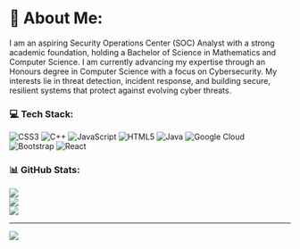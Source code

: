 # 💫 About Me:
I am an aspiring Security Operations Center (SOC) Analyst with a strong academic foundation, holding a Bachelor of Science in Mathematics and Computer Science. I am currently advancing my expertise through an Honours degree in Computer Science with a focus on Cybersecurity. My interests lie in threat detection, incident response, and building secure, resilient systems that protect against evolving cyber threats.


### 💻 Tech Stack:
![CSS3](https://img.shields.io/badge/css3-%231572B6.svg?style=for-the-badge&logo=css3&logoColor=white) ![C++](https://img.shields.io/badge/c++-%2300599C.svg?style=for-the-badge&logo=c%2B%2B&logoColor=white) ![JavaScript](https://img.shields.io/badge/javascript-%23323330.svg?style=for-the-badge&logo=javascript&logoColor=%23F7DF1E) ![HTML5](https://img.shields.io/badge/html5-%23E34F26.svg?style=for-the-badge&logo=html5&logoColor=white) ![Java](https://img.shields.io/badge/java-%23ED8B00.svg?style=for-the-badge&logo=openjdk&logoColor=white) ![Google Cloud](https://img.shields.io/badge/GoogleCloud-%234285F4.svg?style=for-the-badge&logo=google-cloud&logoColor=white) ![Bootstrap](https://img.shields.io/badge/bootstrap-%238511FA.svg?style=for-the-badge&logo=bootstrap&logoColor=white) ![React](https://img.shields.io/badge/react-%2320232a.svg?style=for-the-badge&logo=react&logoColor=%2361DAFB)
### 📊 GitHub Stats:
![](https://github-readme-stats.vercel.app/api?username=Isaac-mhlanga&theme=darcula&hide_border=true&include_all_commits=false&count_private=true)<br/>
![](https://nirzak-streak-stats.vercel.app/?user=Isaac-mhlanga&theme=darcula&hide_border=true)<br/>
![](https://github-readme-stats.vercel.app/api/top-langs/?username=Isaac-mhlanga&theme=darcula&hide_border=true&include_all_commits=false&count_private=true&layout=compact)

---
[![](https://visitcount.itsvg.in/api?id=Isaac-mhlanga&icon=0&color=0)](https://visitcount.itsvg.in)

